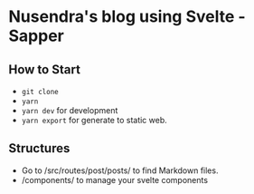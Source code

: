 # Nusendra's blog using Svelte - Sapper

## How to Start

- `git clone`
- `yarn`
- `yarn dev` for development
- `yarn export` for generate to static web.

## Structures

- Go to /src/routes/post/posts/ to find Markdown files.
- /components/ to manage your svelte components
